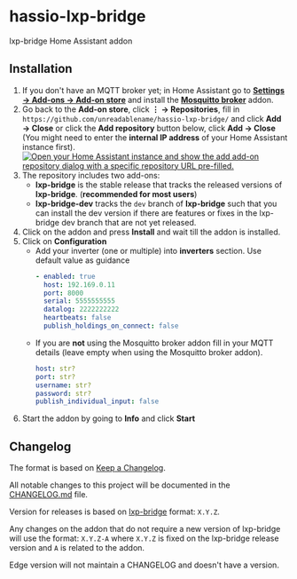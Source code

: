 # hassio-lxp-bridge
lxp-bridge Home Assistant addon


## Installation
1. If you don't have an MQTT broker yet; in Home Assistant go to **[Settings → Add-ons → Add-on store](https://my.home-assistant.io/redirect/supervisor_store/)** and install the **[Mosquitto broker](https://my.home-assistant.io/redirect/supervisor_addon/?addon=core_mosquitto)** addon.
1. Go back to the **Add-on store**, click **⋮ → Repositories**, fill in</br>  `https://github.com/unreadablename/hassio-lxp-bridge/` and click **Add → Close** or click the **Add repository** button below, click **Add → Close** (You might need to enter the **internal IP address** of your Home Assistant instance first).
[![Open your Home Assistant instance and show the add add-on repository dialog with a specific repository URL pre-filled.](https://my.home-assistant.io/badges/supervisor_add_addon_repository.svg)](https://my.home-assistant.io/redirect/supervisor_add_addon_repository/?repository_url=https%3A%2F%2Fgithub.com%2Fchautruongthinh%2Fhassio-lxp-bridge)
3. The repository includes two add-ons:
    - **lxp-bridge** is the stable release that tracks the released versions of **lxp-bridge**. (**recommended for most users**)
    - **lxp-bridge-dev** tracks the `dev` branch of **lxp-bridge** such that you can install the dev version if there are features or fixes in the lxp-bridge dev branch that are not yet released.
4. Click on the addon and press **Install** and wait till the addon is installed.
5. Click on **Configuration**
    - Add your inverter (one or multiple) into **inverters** section. Use default value as guidance
        ```yaml
        - enabled: true
          host: 192.169.0.11
          port: 8000
          serial: 5555555555
          datalog: 2222222222
          heartbeats: false
          publish_holdings_on_connect: false
        ```
    - If you are **not** using the Mosquitto broker addon fill in your MQTT details (leave empty when using the Mosquitto broker addon).
        ```yaml
        host: str?
        port: str?
        username: str?
        password: str?
        publish_individual_input: false
        ```
6. Start the addon by going to **Info** and click **Start**


## Changelog
The format is based on [Keep a Changelog](http://keepachangelog.com/en/1.0.0/).

All notable changes to this project will be documented in the [CHANGELOG.md](hassio-lxp-bridge/CHANGELOG.md) file.

Version for releases is based on [lxp-bridge](https://github.com/celsworth/lxp-bridge/) format: `X.Y.Z`.

Any changes on the addon that do not require a new version of lxp-bridge will use the format: `X.Y.Z-A` where `X.Y.Z` is fixed on the lxp-bridge release version and `A` is related to the addon.

Edge version will not maintain a CHANGELOG and doesn't have a version.